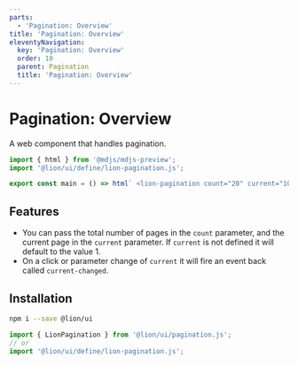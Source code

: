 ```yaml
---
parts:
  - 'Pagination: Overview'
title: 'Pagination: Overview'
eleventyNavigation:
  key: 'Pagination: Overview'
  order: 10
  parent: Pagination
  title: 'Pagination: Overview'
---
```


# Pagination: Overview

A web component that handles pagination.

```js script
import { html } from '@mdjs/mdjs-preview';
import '@lion/ui/define/lion-pagination.js';
```

```js preview-story
export const main = () => html` <lion-pagination count="20" current="10"></lion-pagination> `;
```

## Features

- You can pass the total number of pages in the `count` parameter, and the current page in the `current` parameter. If `current` is not defined it will default to the value 1.
- On a click or parameter change of `current` it will fire an event back called `current-changed`.

## Installation

```bash
npm i --save @lion/ui
```

```js
import { LionPagination } from '@lion/ui/pagination.js';
// or
import '@lion/ui/define/lion-pagination.js';
```
